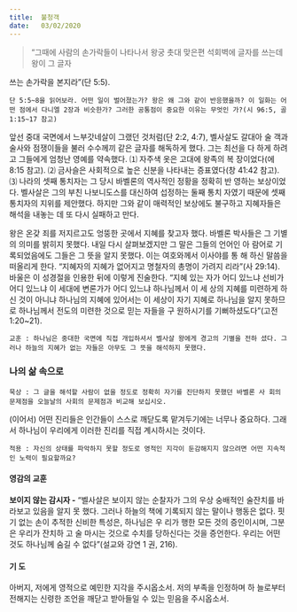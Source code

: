 ```yaml
---
title:  불청객
date:   03/02/2020
---
```


> <p></p>
> “그때에 사람의 손가락들이 나타나서 왕궁 촛대 맞은편 석회벽에 글자를 쓰는데 왕이 그 글자
쓰는 손가락을 본지라”(단 5:5).

`단 5:5~8을 읽어보라. 어떤 일이 벌어졌는가? 왕은 왜 그와 같이 반응했을까? 이
일화는 어떤 점에서 다니엘 2장과 비슷한가? 그러한 공통점이 중요한 이유는 무엇인
가?(시 96:5, 골 1:15~17 참고)`

앞선 중대 국면에서 느부갓네살이 그랬던 것처럼(단 2:2, 4:7), 벨사살도 갈대아 술
객과 술사와 점쟁이들을 불러 수수께끼 같은 글자를 해독하게 했다. 그는 최선을 다
하게 하려고 그들에게 엄청난 영예를 약속했다. ⑴ 자주색 옷은 고대에 왕족의 복
장이었다(에 8:15 참고). ⑵ 금사슬은 사회적으로 높은 신분을 나타내는 증표였다(창
41:42 참고). ⑶ 나라의 셋째 통치자는 그 당시 바벨론의 역사적인 정황을 정확히 반
영하는 보상이었다. 벨사살은 그의 부친 나보니도스를 대신하여 섭정하는 둘째 통치
자였기 때문에 셋째 통치자의 지위를 제안했다. 하지만 그와 같이 매력적인 보상에도
불구하고 지혜자들은 해석을 내놓는 데 또 다시 실패하고 만다.

왕은 온갖 죄를 저지르고도 엉뚱한 곳에서 지혜를 찾고자 했다. 바벨론 박사들은
그 기별의 의미를 밝히지 못했다. 내일 다시 살펴보겠지만 그 말은 그들의 언어인 아
람어로 기록되었음에도 그들은 그 뜻을 알지 못했다. 이는 여호와께서 이사야를 통
해 하신 말씀을 떠올리게 한다. “지혜자의 지혜가 없어지고 명철자의 총명이 가려지
리라”(사 29:14). 바울은 이 성경절을 인용한 뒤에 이렇게 진술한다. “지혜 있는 자가
어디 있느냐 선비가 어디 있느냐 이 세대에 변론가가 어디 있느냐 하나님께서 이 세
상의 지혜를 미련하게 하신 것이 아니냐 하나님의 지혜에 있어서는 이 세상이 자기
지혜로 하나님을 알지 못하므로 하나님께서 전도의 미련한 것으로 믿는 자들을 구
원하시기를 기뻐하셨도다”(고전 1:20~21).

`교훈 : 하나님은 중대한 국면에 직접 개입하셔서 벨사살 왕에게 경고의 기별을 전하
셨다. 그러나 하늘의 지혜가 없는 자들은 아무도 그 뜻을 해석하지 못했다.`

### 나의 삶 속으로

`묵상 : 그 글을 해석할 사람이 없을 정도로 정확히 자기를 진단하지 못했던 바벨론 사
회의 문제점을 오늘날의 사회의 문제점과 비교해 보십시오.`

(이어서) 어떤 진리들은 인간들이 스스로 깨닫도록 맡겨두기에는 너무나 중요하다.
그래서 하나님이 우리에게 이러한 진리를 직접 계시하시는 것이다.

`적용 : 자신의 상태를 파악하지 못할 정도로 영적인 지각이 둔감해지지 않으려면 어떤
지속적인 노력이 필요할까요?`

#### 영감의 교훈

**보이지 않는 감시자 -** “벨사살은 보이지 않는 순찰자가
그의 우상 숭배적인 술잔치를 바라보고 있음을 알지 못
했다. 그러나 하늘의 책에 기록되지 않는 말이나 행동은
없다. 핏기 없는 손이 추적한 신비한 특성은, 하나님은 우
리가 행한 모든 것의 증인이시며, 그분은 우리가 잔치하
고 술 마시는 것으로 수치를 당하신다는 것을 증언한다.
우리는 어떤 것도 하나님께 숨길 수 없다”(설교와 강연 1
권, 216).

#### 기 도

아버지, 저에게 영적으로
예민한 지각을 주시옵소서.
저의 부족을 인정하며 하
늘로부터 전해지는 신령한
조언을 깨닫고 받아들일 수
있는 믿음을 주시옵소서.